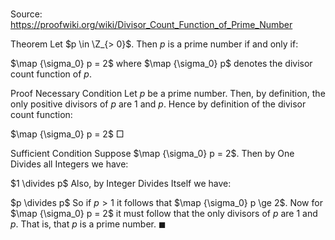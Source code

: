 # 

Source: https://proofwiki.org/wiki/Divisor_Count_Function_of_Prime_Number



Theorem
Let $p \in \Z_{> 0}$.
Then $p$ is a prime number if and only if:

$\map {\sigma_0} p = 2$
where $\map {\sigma_0} p$ denotes the divisor count function of $p$.


Proof
Necessary Condition
Let $p$ be a prime number.
Then, by definition, the only positive divisors of $p$ are $1$ and $p$.
Hence by definition of the divisor count function:

$\map {\sigma_0} p = 2$
$\Box$


Sufficient Condition
Suppose $\map {\sigma_0} p = 2$.
Then by One Divides all Integers we have:

$1 \divides p$
Also, by Integer Divides Itself we have:

$p \divides p$
So if $p > 1$ it follows that $\map {\sigma_0} p \ge 2$.
Now for $\map {\sigma_0} p = 2$ it must follow that the only divisors of $p$ are $1$ and $p$.
That is, that $p$ is a prime number.
$\blacksquare$






